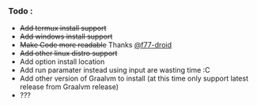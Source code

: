 ### Todo :
 - ~~Add termux install support~~
 - ~~Add windows install support~~
 - ~~Make Code more readable~~ Thanks [@f77-droid](https://github.com/f77-droid)
 - ~~Add other linux distro support~~
 - Add option install location
 - Add run paramater instead using input are wasting time :C
 - Add other version of Graalvm to install (at this time only support latest release from Graalvm release)
 - ???
